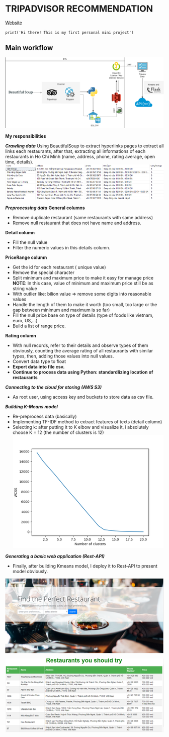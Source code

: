 # TRIPADVISOR RECOMMENDATION

[Website](https://www.tripadvisor.com.vn/)
```
print('Hi there! This is my first personal mini project')
```
## Main workflow
![example](diagram.png)



**My responsibilities**

  ***Crawling data***
  Using BeautifulSoup to extract hyperlinks pages to extract all links each restaurants, after that, extracting all informations of each restaurants in Ho Chi Minh (name, address, phone, rating average, open time, details).
![example](data.png)

  ***Preprocessing data***
  **General columns**
  + Remove duplicate restaurant (same restaurants with same address)
  + Remove null restaurant that does not have name and address.
  
  **Detail column**
  + Fill the null value 
  + Filter the numeric values in this details column.

  **PriceRange column**
  + Get the id for each restaurant ( unique value)
  + Remove the special character
  + Split minimum and maximum price to make it easy for manage price
  **NOTE**: In this case, value of minimum and maximum price still be as string value
  + With outlier like: bilion value => remove some digits into reasonable values
  + Handle the length of them to make it worth (too small, too large or the gap  between minimum and maximum is so far)
  + Fill the null price base on type of details (type of foods like vietnam, euro, US,...)
  + Build a list of range price.
  
  **Rating column**
  + With null records, refer to their details and observe types of them obviously, counting the average rating of all restaurants with similar types, then, adding those values into null values.
  + Convert data type to float
  + **Export data into file csv.**
  + **Continue to process data using Python: standardlizing location of restaurants**
  
  ***Connecting to the cloud for storing (AWS S3)***
  + As root user, using access key and buckets to store data as csv file.
  
  ***Building K-Means model***
  + Re-preprocess data (basically)
  + Implementing TF-IDF method to extract features of texts (detail column)
  + Selecting k: after putting it to K elbow and visualize it, i absolutely choose K = 12 (the number of clusters is 12)
  ![example](k.png)

  ***Generating a basic web application (Rest-API)***
  + Finally, after building Kmeans model, I deploy it to Rest-API to present model obviously.

![example](screen_new.png)

![example](result_new.png)


  


